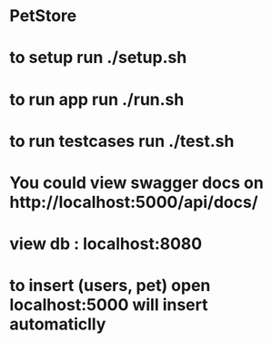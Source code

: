 # PetStore
# to setup run ./setup.sh
# to run app run ./run.sh
# to run testcases run ./test.sh
# You could view swagger docs on http://localhost:5000/api/docs/
# view db : localhost:8080
# to insert (users, pet) open localhost:5000 will insert automaticlly